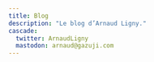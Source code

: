 ```yaml
---
title: Blog
description: "Le blog d’Arnaud Ligny."
cascade:
  twitter: ArnaudLigny
  mastodon: arnaud@gazuji.com
---
```

